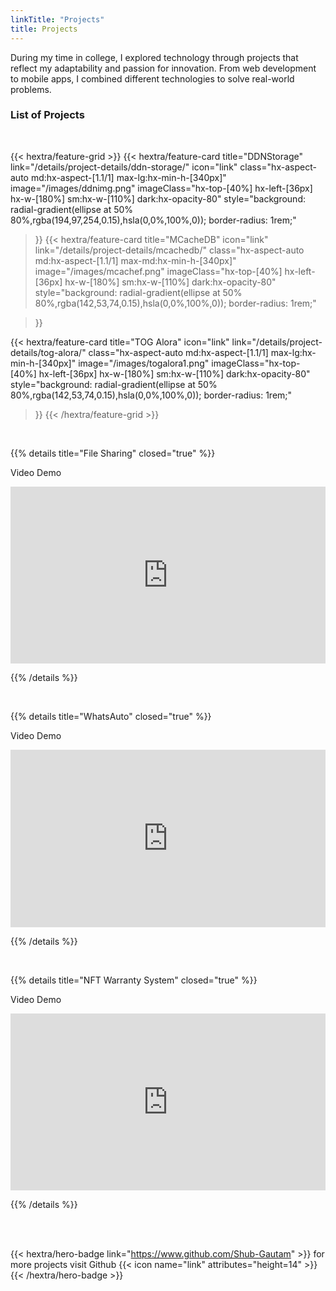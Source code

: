 ```yaml
---
linkTitle: "Projects"
title: Projects
---
```


During my time in college, I explored technology through projects that reflect my adaptability and passion for innovation. From web development to mobile apps, I combined different technologies to solve real-world problems. 

### List of Projects 


<br>

{{< hextra/feature-grid >}}
{{< hextra/feature-card
    title="DDNStorage"
    link="/details/project-details/ddn-storage/"
    icon="link"
    class="hx-aspect-auto md:hx-aspect-[1.1/1] max-lg:hx-min-h-[340px]"
    image="/images/ddnimg.png"
    imageClass="hx-top-[40%] hx-left-[36px] hx-w-[180%] sm:hx-w-[110%] dark:hx-opacity-80"
    style="background: radial-gradient(ellipse at 50% 80%,rgba(194,97,254,0.15),hsla(0,0%,100%,0)); border-radius: 1rem;"
  >}}
  {{< hextra/feature-card
    title="MCacheDB"
    icon="link"
    link="/details/project-details/mcachedb/"
    class="hx-aspect-auto md:hx-aspect-[1.1/1] max-md:hx-min-h-[340px]"
    image="/images/mcachef.png"
    imageClass="hx-top-[40%] hx-left-[36px] hx-w-[180%] sm:hx-w-[110%] dark:hx-opacity-80"
    style="background: radial-gradient(ellipse at 50% 80%,rgba(142,53,74,0.15),hsla(0,0%,100%,0)); border-radius: 1rem;"
    
  >}}
  
  {{< hextra/feature-card
    title="TOG Alora"
    icon="link"
    link="/details/project-details/tog-alora/"
    class="hx-aspect-auto md:hx-aspect-[1.1/1] max-lg:hx-min-h-[340px]"
    image="/images/togalora1.png"
    imageClass="hx-top-[40%] hx-left-[36px] hx-w-[180%] sm:hx-w-[110%] dark:hx-opacity-80"
    style="background: radial-gradient(ellipse at 50% 80%,rgba(142,53,74,0.15),hsla(0,0%,100%,0)); border-radius: 1rem;"
  >}}
{{< /hextra/feature-grid >}}
<br>

{{% details title="File Sharing" closed="true" %}}

Video Demo

<div style="position: relative; padding-bottom: 56.25%; height: 0; overflow: hidden;">
  <iframe allow="accelerometer; autoplay; clipboard-write; encrypted-media; gyroscope; picture-in-picture; web-share" allowfullscreen="allowfullscreen" loading="eager" referrerpolicy="strict-origin-when-cross-origin" src="https://drive.google.com/file/d/1PFipQYl8REOndTN4xw1Jf9tGDEkCssL6/preview" style="position: absolute; top: 0; left: 0; width: 100%; height: 100%; border:0;" title="YouTube video"
  ></iframe>
</div>



{{% /details %}}

<br>


{{% details title="WhatsAuto" closed="true" %}}


Video Demo

<div style="position: relative; padding-bottom: 56.25%; height: 0; overflow: hidden;">
  <iframe allow="accelerometer; autoplay; clipboard-write; encrypted-media; gyroscope; picture-in-picture; web-share" allowfullscreen="allowfullscreen" loading="eager" referrerpolicy="strict-origin-when-cross-origin" src="https://drive.google.com/file/d/1meMcRyRVLIF-ot11yQDr1D2BS8wxqZoJ/preview" style="position: absolute; top: 0; left: 0; width: 100%; height: 100%; border:0;" title="YouTube video"
  ></iframe>
</div>

{{% /details %}}

<br>


{{% details title="NFT Warranty System" closed="true" %}}

Video Demo

<div style="position: relative; padding-bottom: 56.25%; height: 0; overflow: hidden;">
  <iframe allow="accelerometer; autoplay; clipboard-write; encrypted-media; gyroscope; picture-in-picture; web-share" allowfullscreen="allowfullscreen" loading="eager" referrerpolicy="strict-origin-when-cross-origin" src="https://drive.google.com/file/d/1meMcRyRVLIF-ot11yQDr1D2BS8wxqZoJ/preview" style="position: absolute; top: 0; left: 0; width: 100%; height: 100%; border:0;" title="YouTube video"
  ></iframe>
</div>

{{% /details %}}

<br>




<br>

{{< hextra/hero-badge link="https://www.github.com/Shub-Gautam" >}}
  <span>for more projects visit Github</span>
  {{< icon name="link" attributes="height=14" >}}
{{< /hextra/hero-badge >}}

